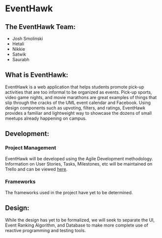 # EventHawk

## The EventHawk Team:
* Josh Smolinski
* Hetali
* Nikkie
* Satwik
* Saurabh

## What is EventHawk:

EventHawk is a web application that helps students promote pick-up activities that are too informal to be organized as events. Pick-up sports, video game nights, and movie marathons are great examples of things that slip through the cracks of the UML event calendar and Facebook. Using design components such as upvoting, filters, and ratings, EventHawk provides a familiar and lightweight way to showcase the dozens of small meetups already happening on campus.

## Development:

### Project Management

EventHawk will be developed using the Agile Development methodology. Information on User Stories, Tasks, Milestones, etc will be maintained on Trello and can be viewed [here](https://trello.com/b/2QY2nsVj/eventhawk). 

### Frameworks

The frameworks used in the project have yet to be determined.

## Design:

While the design has yet to be formalized, we will seek to separate the UI, Event Ranking Algorithm, and Database to make more complete use of reactive programming and testing tools.
